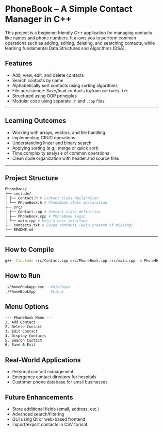 # PhoneBook – A Simple Contact Manager in C++

This project is a beginner-friendly C++ application for managing contacts like names and phone numbers. It allows you to perform common operations such as adding, editing, deleting, and searching contacts, while learning fundamental Data Structures and Algorithms (DSA).

##  Features

- Add, view, edit, and delete contacts
- Search contacts by name
- Alphabetically sort contacts using sorting algorithms
- File persistence: Save/load contacts to/from `contacts.txt`
- Structured using OOP principles
- Modular code using separate `.h` and `.cpp` files

---

##  Learning Outcomes

- Working with arrays, vectors, and file handling
- Implementing CRUD operations
- Understanding linear and binary search
- Applying sorting (e.g., merge or quick sort)
- Time complexity analysis of common operations
- Clean code organization with header and source files

---

##  Project Structure
```bash
PhoneBook/
├── include/
│ ├── Contact.h # Contact class declaration
│ └── PhoneBook.h # PhoneBook class declaration
├── src/
│ ├── Contact.cpp # Contact class definition
│ ├── PhoneBook.cpp # PhoneBook logic
│ └── main.cpp # Menu & user interface
├── contacts.txt # Saved contacts (auto-created if missing)
└── README.md 
```

---

##  How to Compile

```bash
g++ -Iinclude src/Contact.cpp src/PhoneBook.cpp src/main.cpp -o PhoneBookApp
```
## How to Run

```bash
.\PhoneBookApp.exe   #Windoqws
./PhoneBookApp       #Linux
```
## Menu Options 
```bash
--- PhoneBook Menu ---
1. Add Contact
2. Delete Contact
3. Edit Contact
4. Display Contacts
5. Search Contact
6. Save & Exit
```
## Real-World Applications

- Personal contact management
- Emergency contact directory for hospitals
- Customer phone database for small businesses

## Future Enhancements

- Store additional fields (email, address, etc.)
- Advanced search/filtering
- GUI using Qt or web-based frontend
- Import/export contacts in CSV format
